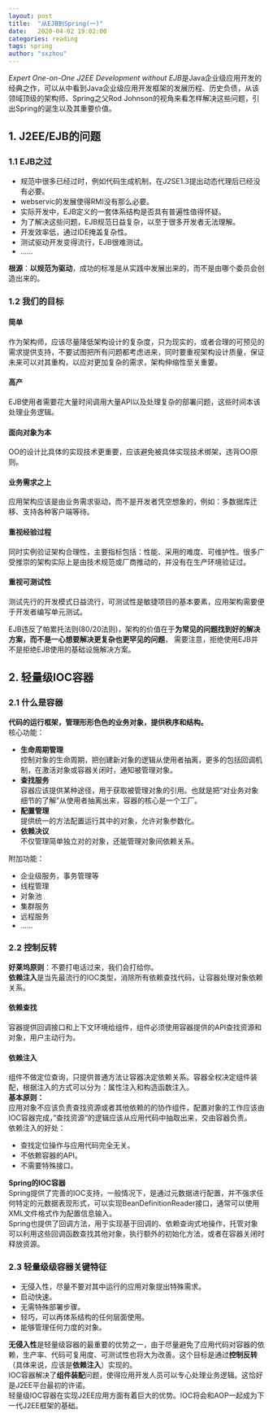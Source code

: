 ```yaml
---
layout: post
title:  "从EJB到Spring(一)"
date:   2020-04-02 19:02:00
categories: reading
tags: spring
author: "sxzhou"
---
```

*Expert One-on-One J2EE Development without EJB*是Java企业级应用开发的经典之作，可以从中看到Java企业级应用开发框架的发展历程、历史负债，从该领域顶级的架构师、Spring之父Rod Johnson的视角来看怎样解决这些问题，引出Spring的诞生以及其重要价值。  

## 1. J2EE/EJB的问题  
### 1.1 EJB之过  
* 规范中很多已经过时，例如代码生成机制，在J2SE1.3提出动态代理后已经没有必要。
* webservic的发展使得RMI没有那么必要。
* 实际开发中，EJB定义的一套体系结构是否具有普遍性值得怀疑。
* 为了解决这些问题，EJB规范日益复杂，以至于很多开发者无法理解。
* 开发效率低，通过IDE掩盖复杂性。
* 测试驱动开发变得流行，EJB很难测试。
* ......

**根源**：**以规范为驱动**，成功的标准是从实践中发展出来的，而不是由哪个委员会创造出来的。
### 1.2 我们的目标  
#### 简单
作为架构师，应该尽量降低架构设计的复杂度，只为现实的，或者合理的可预见的需求提供支持，不要试图把所有问题都考虑进来，同时要重视架构设计质量，保证未来可以对其重构，以应对更加复杂的需求，架构伸缩性至关重要。
#### 高产
EJB使用者需要花大量时间调用大量API以及处理复杂的部署问题，这些时间本该处理业务逻辑。
#### 面向对象为本
OO的设计比具体的实现技术更重要，应该避免被具体实现技术绑架，违背OO原则。
#### 业务需求之上
应用架构应该是由业务需求驱动，而不是开发者凭空想象的，例如：多数据库迁移、支持各种客户端等待。  
#### 重视经验过程
同时实例验证架构合理性，主要指标包括：性能、采用的难度、可维护性。很多广受推崇的架构实际上是由技术规范或厂商推动的，并没有在生产环境验证过。
#### 重视可测试性
测试先行的开发模式日益流行，可测试性是敏捷项目的基本要素，应用架构需要便于开发者编写单元测试。

EJB违反了帕累托法则(80/20法则)，架构的价值在于**为常见的问题找到好的解决方案，而不是一心想要解决更复杂也更罕见的问题**，
需要注意，拒绝使用EJB并不是拒绝EJB使用的基础设施解决方案。  

## 2. 轻量级IOC容器
### 2.1 什么是容器
**代码的运行框架，管理形形色色的业务对象，提供秩序和结构。**  
核心功能： 
* **生命周期管理**  
控制对象的生命周期，把创建新对象的逻辑从使用者抽离，更多的包括回调机制，在激活对象或容器关闭时，通知被管理对象。
* **查找服务**  
容器应该提供某种途径，用于获取被管理对象的引用。也就是把“对业务对象细节的了解”从使用者抽离出来，容器的核心是一个工厂。
* **配置管理**  
  提供统一的方法配置运行其中的对象，允许对象参数化。
* **依赖决议**  
 不仅管理简单独立对的对象，还能管理对象间依赖关系。  

附加功能：
* 企业级服务，事务管理等
* 线程管理
* 对象池
* 集群服务
* 远程服务
* ......
  
### 2.2 控制反转 
**好莱坞原则**：不要打电话过来，我们会打给你。  
**依赖注入**是当先最流行的IOC类型，消除所有依赖查找代码，让容器处理对象依赖关系。  

#### 依赖查找  
容器提供回调接口和上下文环境给组件，组件必须使用容器提供的API查找资源和对象，用户主动行为。
#### 依赖注入  
组件不做定位查询，只提供普通方法让容器决定依赖关系。容器全权决定组件装配，根据注入的方式可以分为：属性注入和构造函数注入。  
**基本原则：**  
应用对象不应该负责查找资源或者其他依赖的的协作组件，配置对象的工作应该由IOC容器完成，”查找资源“的逻辑应该从应用代码中抽取出来，交由容器负责。  
依赖注入的好处：  
* 查找定位操作与应用代码完全无关。
* 不依赖容器的API。
* 不需要特殊接口。  

**Spring的IOC容器**    
Spring提供了完善的IOC支持，一般情况下，是通过元数据进行配置，并不强求任何特定的元数据表现形式，可以实现BeanDefinitionReader接口，通常可以使用XML文件格式作为配置信息输入。  
Spring也提供了回调方法，用于实现基于回调的、依赖查询式地操作，托管对象可以利用这些回调函数查找其他对象，执行额外的初始化方法，或者在容器关闭时释放资源。  

### 2.3 轻量级级容器关键特征  
* 无侵入性，尽量不要对其中运行的应用对象提出特殊需求。
* 启动快速。
* 无需特殊部署步骤。
* 轻巧，可以再体系结构的任何层面使用。
* 能够管理任何力度的对象。  
  
**无侵入性**是轻量级容器的最重要的优势之一，由于尽量避免了应用代码对容器的依赖，生产率、代码可复用度、可测试性也将大为改善。这个目标是通过**控制反转**（具体来说，应该是**依赖注入**）实现的。  
IOC容器解决了**组件装配**问题，使得应用开发人员可以专心处理业务逻辑。这恰好是J2EE平台最初的许诺。  
轻量级IOC容器在实现J2EE应用方面有着巨大的优势。IOC将会和AOP一起成为下一代J2EE框架的基础。